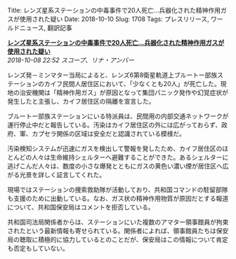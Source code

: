 Title: レンズ星系ステーションの中毒事件で20人死亡…兵器化された精神作用ガスが使用された疑い
Date: 2018-10-10
Slug: 1708
Tags: プレスリリース, ワールドニュース, 翻訳記事

<p class="lead"><strong><a href="https://community.eveonline.com/news/news-channels/world-news/twenty-fatalities-in-poisoning-incident-aboard-rens-station-weaponized-psychoactive-suspected/">レンズ星系ステーションの中毒事件で20人死亡…兵器化された精神作用ガスが使用された疑い</a></strong><br/>
<em>2018-10-08 22:52 スコープ、リナ・アンバー</em></p>
<p>レンズ発－ミンマター当局によると、レンズ6第8衛星軌道上ブルートー部族ステーションのカイフ民間人居住区において、「少なくとも20人」が死亡した。現地の治安機関は「精神作用ガス」が原因となって集団パニック発作や幻覚症状が発生したと主張し、カイフ居住区の隔離を宣言した。</p>
<p>ブルートー部族ステーションにいる特派員は、民間用の内部交通ネットワークが運行停止中だと報告している。汚染はカイフ居住区の外には広がっておらず、政府、軍、カプセラ関係の区域は安全だと認識されている模様だ。</p>
<p>汚染検知システムが迅速にガスを検出して警報を発したため、カイフ居住区のほとんどの人々は生命維持シェルターへ避難することができた。あるシェルターに逃げこんだ人々は、数度の小さな爆発とともにガスの黄色い濃い煙が居住区へ広がる光景を詳しく証言してくれた。</p>
<p>現場ではステーションの捜索救助隊が活動しており、共和国コマンドの駐留部隊も支援のために出動している。なお、ガス状の精神作用物質が原因だとする報道について、共和国保安局はコメントを拒否している。</p>
<p>共和国司法局関係者からは、ステーションにいた複数のアマター領事館員が拘束されたという最新情報も寄せられている。関係者によれば、領事館員たちは保安局の聴取に積極的に協力しているとのことだが、保安局はこの情報について肯定も否定もしていない。</p>

